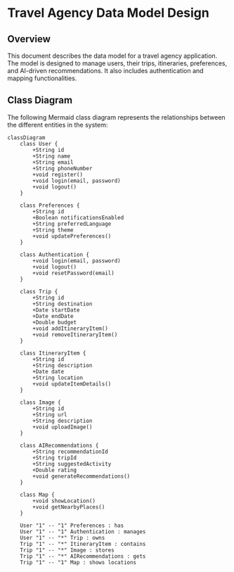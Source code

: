 # Travel Agency Data Model Design  

## Overview  
This document describes the data model for a travel agency application. The model is designed to manage users, their trips, itineraries, preferences, and AI-driven recommendations. It also includes authentication and mapping functionalities.  

## Class Diagram  
The following Mermaid class diagram represents the relationships between the different entities in the system:  

```mermaid  
classDiagram  
    class User {  
        +String id  
        +String name  
        +String email  
        +String phoneNumber  
        +void register()  
        +void login(email, password)  
        +void logout()  
    }  
    
    class Preferences {  
        +String id  
        +Boolean notificationsEnabled  
        +String preferredLanguage  
        +String theme  
        +void updatePreferences()  
    }  
    
    class Authentication {  
        +void login(email, password)  
        +void logout()  
        +void resetPassword(email)  
    }  
    
    class Trip {  
        +String id  
        +String destination  
        +Date startDate  
        +Date endDate  
        +Double budget  
        +void addItineraryItem()  
        +void removeItineraryItem()  
    }  
    
    class ItineraryItem {  
        +String id  
        +String description  
        +Date date  
        +String location  
        +void updateItemDetails()  
    }  
    
    class Image {  
        +String id  
        +String url  
        +String description  
        +void uploadImage()  
    }  
    
    class AIRecommendations {  
        +String recommendationId  
        +String tripId  
        +String suggestedActivity  
        +Double rating  
        +void generateRecommendations()  
    }  
    
    class Map {  
        +void showLocation()  
        +void getNearbyPlaces()  
    }  

    User "1" -- "1" Preferences : has  
    User "1" -- "1" Authentication : manages  
    User "1" -- "*" Trip : owns  
    Trip "1" -- "*" ItineraryItem : contains  
    Trip "1" -- "*" Image : stores  
    Trip "1" -- "*" AIRecommendations : gets  
    Trip "1" -- "1" Map : shows locations  
